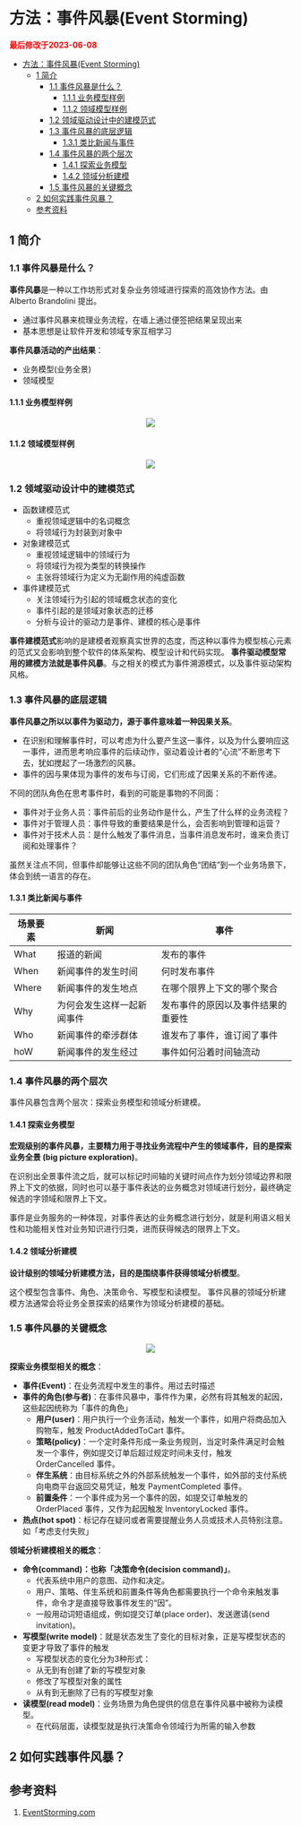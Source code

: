 # 方法：事件风暴(Event Storming)

<strong><font color="red">最后修改于2023-06-08</font></strong>

- [方法：事件风暴(Event Storming)](#方法事件风暴event-storming)
  - [1 简介](#1-简介)
    - [1.1 事件风暴是什么？](#11-事件风暴是什么)
      - [1.1.1 业务模型样例](#111-业务模型样例)
      - [1.1.2 领域模型样例](#112-领域模型样例)
    - [1.2 领域驱动设计中的建模范式](#12-领域驱动设计中的建模范式)
    - [1.3 事件风暴的底层逻辑](#13-事件风暴的底层逻辑)
      - [1.3.1 类比新闻与事件](#131-类比新闻与事件)
    - [1.4 事件风暴的两个层次](#14-事件风暴的两个层次)
      - [1.4.1 探索业务模型](#141-探索业务模型)
      - [1.4.2 领域分析建模](#142-领域分析建模)
    - [1.5 事件风暴的关键概念](#15-事件风暴的关键概念)
  - [2 如何实践事件风暴？](#2-如何实践事件风暴)
  - [参考资料](#参考资料)

## 1 简介
### 1.1 事件风暴是什么？
**事件风暴**是一种以工作坊形式对复杂业务领域进行探索的高效协作方法。由 Alberto Brandolini 提出。
* 通过事件风暴来梳理业务流程，在墙上通过便签把结果呈现出来
* 基本思想是让软件开发和领域专家互相学习

**事件风暴活动的产出结果**：
* 业务模型(业务全景)
* 领域模型

#### 1.1.1 业务模型样例
<div align=center><img src="./event-storming/business-model-example.png"></div>

#### 1.1.2 领域模型样例
<div align=center><img src="./event-storming/domain-model-example.png"></div>

### 1.2 领域驱动设计中的建模范式
* 函数建模范式
  * 重视领域逻辑中的名词概念
  * 将领域行为封装到对象中
* 对象建模范式
  * 重视领域逻辑中的领域行为
  * 将领域行为视为类型的转换操作
  * 主张将领域行为定义为无副作用的纯虚函数
* 事件建模范式
  * 关注领域行为引起的领域概念状态的变化
  * 事件引起的是领域对象状态的迁移
  * 分析与设计的驱动力是事件、建模的核心是事件

**事件建模范式**影响的是建模者观察真实世界的态度，而这种以事件为模型核心元素的范式又会影响到整个软件的体系架构、模型设计和代码实现。
**事件驱动模型常用的建模方法就是事件风暴**。与之相关的模式为事件溯源模式，以及事件驱动架构风格。

### 1.3 事件风暴的底层逻辑
**事件风暴之所以以事件为驱动力，源于事件意味着一种因果关系**。
* 在识别和理解事件时，可以考虑为什么要产生这一事件，以及为什么要响应这一事件，进而思考响应事件的后续动作，驱动着设计者的“心流”不断思考下去，犹如搅起了一场激烈的风暴。
* 事件的因与果体现为事件的发布与订阅，它们形成了因果关系的不断传递。

不同的团队角色在思考事件时，看到的可能是事物的不同面：
* 事件对于业务人员：事件前后的业务动作是什么，产生了什么样的业务流程？
* 事件对于管理人员：事件导致的重要结果是什么，会否影响到管理和运营？
* 事件对于技术人员：是什么触发了事件消息，当事件消息发布时，谁来负责订阅和处理事件？

虽然关注点不同，但事件却能够让这些不同的团队角色“团结”到一个业务场景下，体会到统一语言的存在。

#### 1.3.1 类比新闻与事件

| 场景要素 | 新闻                       | 事件                               |
| -------- | -------------------------- | ---------------------------------- |
| What     | 报道的新闻                 | 发布的事件                         |
| When     | 新闻事件的发生时间         | 何时发布事件                       |
| Where    | 新闻事件的发生地点         | 在哪个限界上下文的哪个聚合         |
| Why      | 为何会发生这样一起新闻事件 | 发布事件的原因以及事件结果的重要性 |
| Who      | 新闻事件的牵涉群体         | 谁发布了事件，谁订阅了事件         |
| hoW      | 新闻事件的发生经过         | 事件如何沿着时间轴流动             |

### 1.4 事件风暴的两个层次
事件风暴包含两个层次：探索业务模型和领域分析建模。

#### 1.4.1 探索业务模型
**宏观级别的事件风暴，主要精力用于寻找业务流程中产生的领域事件，目的是探索业务全景 (big picture exploration)**。

在识别出全景事件流之后，就可以标记时间轴的关键时间点作为划分领域边界和限界上下文的依据，同时也可以基于事件表达的业务概念对领域进行划分，最终确定候选的字领域和限界上下文。

事件是业务服务的一种体现，对事件表达的业务概念进行划分，就是利用语义相关性和功能相关性对业务知识进行归类，进而获得候选的限界上下文。

#### 1.4.2 领域分析建模
**设计级别的领域分析建模方法，目的是围绕事件获得领域分析模型**。

这个模型包含事件、角色、决策命令、写模型和读模型。
事件风暴的领域分析建模方法通常会将业务全景探索的结果作为领域分析建模的基础。

### 1.5 事件风暴的关键概念
<div align=center><img src="./event-storming/key-concepts.png"></div>

**探索业务模型相关的概念**：
* **事件(Event)**：在业务流程中发生的事件。用过去时描述
* **事件的角色(参与者)**：在事件风暴中，事件作为果，必然有将其触发的起因，这些起因统称为「事件的角色」
  * **用户(user)**：用户执行一个业务活动，触发一个事件，如用户将商品加入购物车，触发 ProductAddedToCart 事件。
  * **策略(policy)**：一个定时条件形成一条业务规则，当定时条件满足时会触发一个事件，例如提交订单后超过规定时间未支付，触发 OrderCancelled 事件。
  * **伴生系统**：由目标系统之外的外部系统触发一个事件，如外部的支付系统向电商平台返回交易凭证，触发 PaymentCompleted 事件。
  * **前置条件**：一个事件成为另一个事件的因，如提交订单触发的 OrderPlaced 事件，又作为起因触发 InventoryLocked 事件。
* **热点(hot spot)**：标记存在疑问或者需要提醒业务人员或技术人员特别注意。如「考虑支付失败」

**领域分析建模相关的概念**：
* **命令(command)：也称「决策命令(decision command)」**。
  * 代表系统中用户的意图、动作和决定。
  * 用户、策略、伴生系统和前置条件等角色都需要执行一个命令来触发事件，命令才是直接导致事件发生的“因”。
  * 一般用动词短语组成，例如提交订单(place order)、发送邀请(send invitation)。
* **写模型(write model)**：就是状态发生了变化的目标对象，正是写模型状态的变更才导致了事件的触发
  * 写模型状态的变化分为3种形式：
  * 从无到有创建了新的写模型对象
  * 修改了写模型对象的属性
  * 从有到无删除了已有的写模型对象
* **读模型(read model)**：业务场景为角色提供的信息在事件风暴中被称为读模型。
  * 在代码层面，读模型就是执行决策命令领域行为所需的输入参数

## 2 如何实践事件风暴？

## 参考资料
1. [EventStorming.com](https://www.eventstorming.com/)